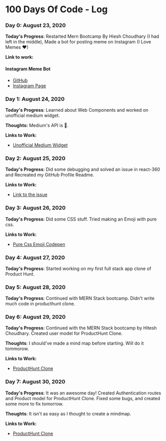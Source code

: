 # 100 Days Of Code - Log

### Day 0: August 23, 2020

**Today's Progress**: Restarted Mern Bootcamp By Hiesh Choudhary (I had left in the middle), Made a bot for posting meme on Instagram (I Love Memes ❤)
<!--
**Thoughts:** I really struggled with CSS, but, overall, I feel like I am slowly getting better at it. Canvas is still new for me, but I managed to figure out some basic functionality.
-->
**Link to work:** 
#### Instagram Meme Bot
- [GitHub](https://github.com/piyushsuthar/instagram-meme-bot)
- [Instagram Page](https://www.instagram.com/latestdevmemes/)

### Day 1: August 24, 2020

**Today's Progress**: Learned about Web Components and worked on unofficial medium widget.

**Thoughts:** Medium's API is 💩.

**Links to Work:**
- [Unofficial Medium Widget](https://github.com/PiyushSuthar/medium-widget)

### Day 2: August 25, 2020

**Today's Progress**: Did some debugging and solved an issue in react-360 and Recreated my GitHub Profile Readme.

**Links to Work:**
- [Link to the issue](https://github.com/facebook/react-360/issues/828)

### Day 3: August 26, 2020

**Today's Progress**: Did some CSS stuff. Tried making an Emoji with pure css.

**Links to Work:**
- [Pure Css Emoji Codepen](https://codepen.io/piyushsuthar/pen/wvGJOQq)

### Day 4: August 27, 2020

**Today's Progress**: Started working on my first full stack app clone of Product Hunt.

### Day 5: August 28, 2020

**Today's Progress**: Continued with MERN Stack bootcamp. Didn't write much code in producthunt clone.

### Day 6: August 29, 2020

**Today's Progress**: Continued with the MERN Stack bootcamp by Hitesh Choudhary. Created user model for ProductHunt Clone.

**Thoughts**: I should've made a mind map before starting. Will do it tommorow.

**Links to Work:**
- [ProductHunt Clone](https://github.com/PiyushSuthar/producthunt-clone)

### Day 7: August 30, 2020

**Today's Progress**: It was an awesome day! Created Authentication routes and Product model for ProductHunt Clone. Fixed some bugs, and created some more to fix tomorrow.

**Thoughts**: It isn't as easy as I thought to create a mindmap.

**Links to Work:**
- [ProductHunt Clone](https://github.com/PiyushSuthar/producthunt-clone)

